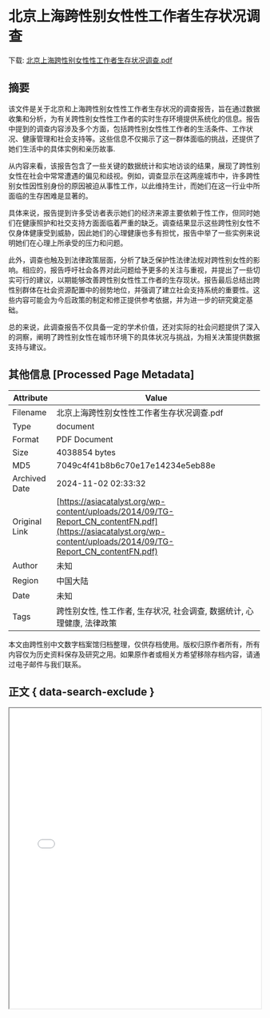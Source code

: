 # 北京上海跨性别女性性工作者生存状况调查

<!-- tcd_download_link -->
下载: [北京上海跨性别女性性工作者生存状况调查.pdf](北京上海跨性别女性性工作者生存状况调查.pdf)
<!-- tcd_download_link_end -->

## 摘要

<!-- tcd_abstract -->
该文件是关于北京和上海跨性别女性性工作者生存状况的调查报告，旨在通过数据收集和分析，为有关跨性别女性性工作者的实时生存环境提供系统化的信息。报告中提到的调查内容涉及多个方面，包括跨性别女性性工作者的生活条件、工作状况、健康管理和社会支持等。这些信息不仅揭示了这一群体面临的挑战，还提供了她们生活中的具体实例和亲历故事.

从内容来看，该报告包含了一些关键的数据统计和实地访谈的结果，展现了跨性别女性在社会中常常遭遇的偏见和歧视。例如，调查显示在这两座城市中，许多跨性别女性因性别身份的原因被迫从事性工作，以此维持生计，而她们在这一行业中所面临的生存困难是显著的。

具体来说，报告提到许多受访者表示她们的经济来源主要依赖于性工作，但同时她们在健康照护和社交支持方面面临着严重的缺乏。调查结果显示这些跨性别女性不仅身体健康受到威胁，因此她们的心理健康也多有担忧，报告中举了一些实例来说明她们在心理上所承受的压力和问题。

此外，调查也触及到法律政策层面，分析了缺乏保护性法律法规对跨性别女性的影响。相应的，报告呼吁社会各界对此问题给予更多的关注与重视，并提出了一些切实可行的建议，以期能够改善跨性别女性性工作者的生存现状。报告最后总结出跨性别群体在社会资源配置中的弱势地位，并强调了建立社会支持系统的重要性。这些内容可能会为今后政策的制定和修正提供参考依据，并为进一步的研究奠定基础。

总的来说，此调查报告不仅具备一定的学术价值，还对实际的社会问题提供了深入的洞察，阐明了跨性别女性在城市环境下的具体状况与挑战，为相关决策提供数据支持与建议。

<!-- tcd_abstract_end -->

## 其他信息 [Processed Page Metadata]

| Attribute       | Value                                  |
|-----------------|----------------------------------------|
| Filename        | 北京上海跨性别女性性工作者生存状况调查.pdf                             |
| Type            | document                                 |
| Format          | PDF Document                               |
| Size            | 4038854 bytes                           |
| MD5             | 7049c4f41b8b6c70e17e14234e5eb88e                                  |
| Archived Date   | 2024-11-02 02:33:32                             |
| Original Link   | [https://asiacatalyst.org/wp-content/uploads/2014/09/TG-Report_CN_contentFN.pdf](https://asiacatalyst.org/wp-content/uploads/2014/09/TG-Report_CN_contentFN.pdf)                         |
| Author          | 未知                               |
| Region          | 中国大陆                               |
| Date            | 未知                                 |
| Tags            | 跨性别女性, 性工作者, 生存状况, 社会调查, 数据统计, 心理健康, 法律政策                                 |

本文由跨性别中文数字档案馆归档整理，仅供存档使用。版权归原作者所有，所有内容仅为历史资料保存及研究之用。如果原作者或相关方希望移除存档内容，请通过电子邮件与我们联系。

## 正文 { data-search-exclude }

<!-- tcd_main_text -->
<iframe src="../北京上海跨性别女性性工作者生存状况调查.pdf" width="100%" height="600px">
    <p>无法显示PDF，请下载查看。</p>
</iframe>
<!-- tcd_main_text_end -->

